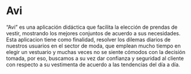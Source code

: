 # Avi
“Avi” es una aplicación didáctica que facilita la elección de prendas de vestir, mostrando los mejores conjuntos de acuerdo a sus necesidades. Esta aplicacion tiene como finalidad, resolver los dilemas diarios de nuestros usuarios en el sector de moda, que emplean mucho tiempo en elegir un vestuario y muchas veces no se siente cómodos con la decisión tomada, por eso, buscamos a su vez dar confianza y seguridad al cliente con respecto a su vestimenta de acuerdo a las tendencias del día a día. 
